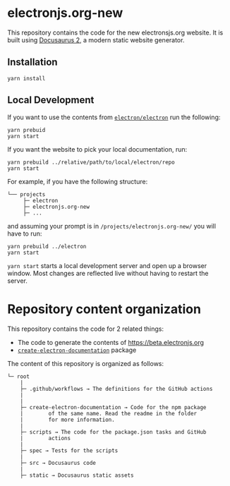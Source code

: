 # electronjs.org-new

This repository contains the code for the new electronsjs.org website. It is built using
[Docusaurus 2](https://v2.docusaurus.io/), a modern static website generator.

## Installation

```console
yarn install
```

## Local Development

If you want to use the contents from [`electron/electron`](https://github.com/electron/electron)
run the following:

```console
yarn prebuid
yarn start
```

If you want the website to pick your local documentation, run:

```console
yarn prebuild ../relative/path/to/local/electron/repo
yarn start
```

For example, if you have the following structure:

```
└── projects
     ├─ electron
     ├─ electronjs.org-new
     ├─ ...
```

and assuming your prompt is in `/projects/electronjs.org-new/` you will have to run:

```console
yarn prebuild ../electron
yarn start
```

`yarn start` starts a local development server and open up a browser window. Most changes are reflected live without having to restart the server.

# Repository content organization

This repository contains the code for 2 related things:

- The code to generate the contents of https://beta.electronjs.org
- [`create-electron-documentation`][ced] package

The content of this repository is organized as follows:

```
└─ root
    |
    ├─ .github/workflows → The definitions for the GitHub actions
    |
    |
    ├─ create-electron-documentation → Code for the npm package
    |        of the same name. Read the readme in the folder
    |        for more information.
    |
    ├─ scripts → The code for the package.json tasks and GitHub
    |        actions
    |
    ├─ spec → Tests for the scripts
    |
    ├─ src → Docusaurus code
    |
    ├─ static → Docusaurus static assets
```

[ced]: https://npmjs.com/package/create-electron-documentation
